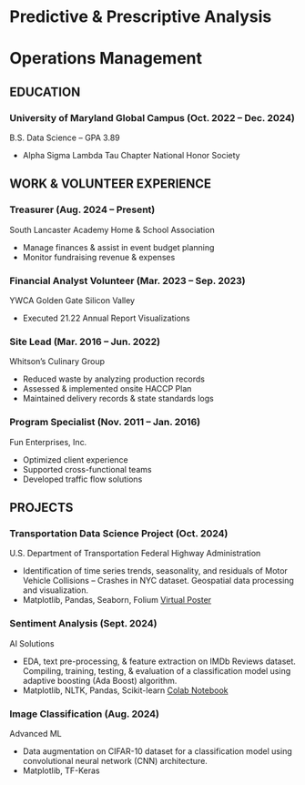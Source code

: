 # Predictive & Prescriptive Analysis
# Operations Management

## EDUCATION
### University of Maryland Global Campus (Oct. 2022 – Dec. 2024)
B.S. Data Science – GPA 3.89
- Alpha Sigma Lambda Tau Chapter National Honor Society

## WORK & VOLUNTEER EXPERIENCE
### Treasurer (Aug. 2024 – Present)
South Lancaster Academy Home & School Association
- Manage finances & assist in event budget planning
- Monitor fundraising revenue & expenses

### Financial Analyst Volunteer (Mar. 2023 – Sep. 2023)
YWCA Golden Gate Silicon Valley
- Executed 21.22 Annual Report Visualizations

### Site Lead (Mar. 2016 – Jun. 2022)
Whitson’s Culinary Group
- Reduced waste by analyzing production records
- Assessed & implemented onsite HACCP Plan
- Maintained delivery records & state standards logs

### Program Specialist (Nov. 2011 – Jan. 2016)
Fun Enterprises, Inc.
- Optimized client experience
- Supported cross-functional teams
- Developed traffic flow solutions

## PROJECTS
### Transportation Data Science Project (Oct. 2024)
U.S. Department of Transportation Federal Highway Administration
- Identification of time series trends, seasonality, and residuals of Motor Vehicle Collisions – Crashes in NYC dataset.  Geospatial data processing and visualization.
- Matplotlib, Pandas, Seaborn, Folium
[Virtual Poster](https://a3d2f1c2-6a31-46f6-a5cc-6987178cd73e.filesusr.com/ugd/e44a45_da080b2e72aa45d084cdb1e233807cad.pdf)

### Sentiment Analysis (Sept. 2024)
AI Solutions
- EDA, text pre-processing, & feature extraction on IMDb Reviews dataset.  Compiling, training, testing, & evaluation of a classification model using adaptive boosting (Ada Boost) algorithm.
- Matplotlib, NLTK, Pandas, Scikit-learn
[Colab Notebook](https://github.com/FalineRezvani/Classification/blob/main/AdaBoost_IMDbReviews.ipynb)

### Image Classification (Aug. 2024)
Advanced ML
- Data augmentation on CIFAR-10 dataset for a classification model using convolutional neural network (CNN) architecture.
- Matplotlib, TF-Keras



